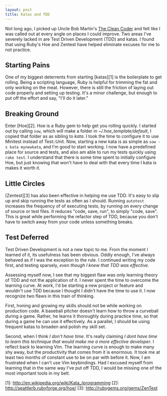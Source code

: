 ```yaml
---
layout: post
title: Katas and TDD
---
```


Not long ago, I picked up Uncle Bob Martin's [The Clean Coder][0] and felt like
I was called out at every angle on places I could improve.  Two areas I've
severely lacked in are Test Driven Development (TDD) and katas.  I found that
using Ruby's Hoe and Zentest have helped eliminate excuses for me to not
practice.

[0]:http://www.amazon.com/Clean-Coder-Conduct-Professional-Programmers/dp/0137081073

Starting Pains
---

One of my biggest deterrents from starting [katas][1] is the boilerplate to get
rolling. Being a scripting language, Ruby is helpful for trimming the fat and
only working on the meat. However, there is still the friction of laying out
code properly and setting up testing. It's a minor challenge, but enough to put
off the effort and say, "I'll do it later."

Breaking Ground
---

Enter [Hoe][2]. Hoe is a Ruby gem to help get you rolling quickly. I started
out by calling `sow`, which will make a folder in *~/.hoe_template/default*, I
copied that folder as as sibling to *kata*. I took the time to configure it to
use Minitest instead of Test::Unit.  Now, starting a new kata is as simple as
`sow -s kata mynewkata`, and I'm good to start working. I now have a predefined
place for source and tests, and also am able to run my tests quickly using
`rake test`. I understand that there is some time spent to initially configure
Hoe, but just knowing that won't have to deal with that every time I kata is
makes it worth it.

Little Circles
---

[Zentest][3] has also been effective in helping me use TDD. It's easy to slip
up and skip running the tests as often as I should. Running `autotest`
increases the frequency of of executing tests, by running on every change of
source or test files.  It reduces "code, save, run", to simply "code, save".
This is great while performing the refactor step of TDD, because you don't have
to switch away from your code unless something breaks.

Test Deferred
---

Test Driven Development is not a new topic to me. From the moment I learned of
it, its usefulness has been obvious. Oddly enough, I've always behaved as if I
was the exception to the rule. I continued writing my code first, and testing
sparsely, *even though I knew that TDD was effective*.

Assessing myself now, I see that my biggest flaw was only learning theory of TDD
and  not the application of it. I never spent the time to overcome the learning
curve.  At work, I'd be starting a new project or feature and wouldn't use TDD
because I thought I didn't have the time to use it. I now recognize two flaws
in this train of thinking.

First, honing and growing my skills should not be while working on production
code. A baseball pitcher doesn't learn how to throw a curveball during a game.
Rather, he learns it thoroughly during practice time, so that during a game he
can use it effectively. As a parallel, I should be using frequent katas to
broaden and polish my skill set.

Second, when I think *I don't have time*. It's really claiming *I dont have
time to learn this technique that would make me a more effective developer*.  I
reflect back to learning Vim. The learning curve is enough to make many shy
away, but the productivity that comes from it is enormous. It took me at least
two months of constant use to be on par with before it. Now, I am frustrated
when I can't use Vim keybindings. Had I excused myself from learning that in
the same way I've put off TDD, I would be missing one of the most important
tools in my belt.

[1]: http://en.wikipedia.org/wiki/Kata_(programming
[2]: http://seattlerb.rubyforge.org/hoe/
[3]: http://rubygems.org/gems/ZenTest

